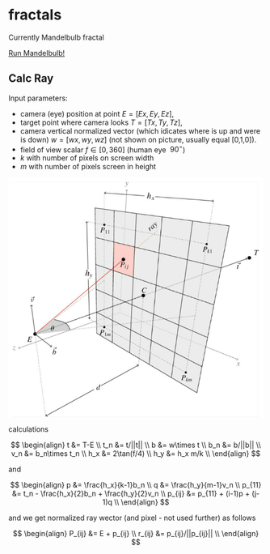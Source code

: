 # fractals
Currently Mandelbulb fractal

[Run Mandelbulb!](https://kamil-kielczewski.github.io/fractals/mandelbulb.html)

## Calc Ray

Input parameters: 
* camera (eye) position at point $E = [Ex,Ey,Ez]$, 
* target point where camera looks $T= [Tx,Ty,Tz]$, 
* camera vertical normalized vector (which idicates where is up and were is down)  $w=[wx,wy,wz]$ (not shown on picture, usually equal [0,1,0]). 
* field of view scalar $f \in [0,360]$ (human eye $~90^\circ$)
* $k$ with number of pixels on screen width 
* $m$ with number of pixels screen in height 

<p align="center"><img src="/tex/raysMatrix.png" align=middle /></p>

calculations

$$
\begin{align}
t &= T-E \\
t_n &= t/||t|| \\
b &= w\times t \\
b_n &= b/||b|| \\
v_n &= b_n\times t_n \\
h_x &= 2\tan(f/4) \\
h_y &= h_x m/k \\
\end{align}
$$

and

$$
\begin{align}
p &= \frac{h_x}{k-1}b_n \\ 
q &= \frac{h_y}{m-1}v_n \\ 
p_{11} &= t_n - \frac{h_x}{2}b_n +  \frac{h_y}{2}v_n \\
p_{ij} &= p_{11} + (i-1)p + (j-1)q \\
\end{align}
$$

and we get normalized ray wector (and pixel - not used further) as follows

$$
\begin{align}
P_{ij} &= E + p_{ij} \\
r_{ij} &= p_{ij}/||p_{ij}|| \\
\end{align}
$$






